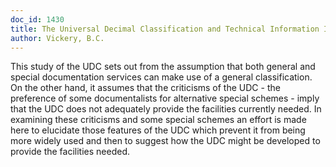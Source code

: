 ```yaml
---
doc_id: 1430
title: The Universal Decimal Classification and Technical Information Indexing
author: Vickery, B.C.
---
```


This study of the UDC sets out from the assumption that both general and
special documentation services can make use of a general classification.  On the
other hand, it assumes that the criticisms of the UDC - the preference of
some documentalists for alternative special schemes - imply that the UDC
does not adequately provide the facilities currently needed.  In examining these
criticisms and some special schemes an effort is made here to elucidate those
features of the UDC which prevent it from being more widely used and then to
suggest how the UDC might be developed to provide the facilities needed.